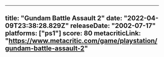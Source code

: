
---
title: "Gundam Battle Assault 2"
date: "2022-04-09T23:38:28.829Z"
releaseDate: "2002-07-17"
platforms: ["ps1"]
score: 80
metacriticLink: "https://www.metacritic.com/game/playstation/gundam-battle-assault-2"
---
